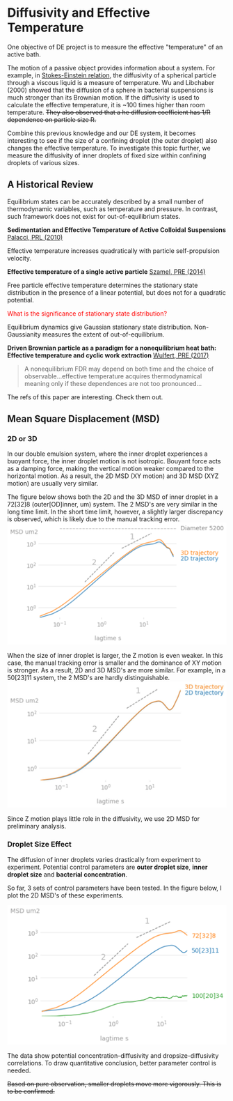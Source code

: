 # Diffusivity and Effective Temperature
One objective of DE project is to measure the effective "temperature" of an active bath.

The motion of a passive object provides information about a system.
For example, in [Stokes-Einstein relation](https://en.wikipedia.org/wiki/Einstein_relation_(kinetic_theory)), the diffusivity of a spherical particle through a viscous liquid is a measure of temperature.
Wu and Libchaber (2000) showed that the diffusion of a sphere in bacterial suspensions is much stronger than its Brownian motion.
If the diffusivity is used to calculate the effective temperature, it is ~100 times higher than room temperature.
~~They also observed that a he diffusion coefficient has 1/R dependence on particle size R.~~



Combine this previous knowledge and our DE system, it becomes interesting to see if the size of a confining droplet (the outer droplet) also changes the effective temperature.
To investigate this topic further, we measure the diffusivity of inner droplets of fixed size within confining droplets of various sizes.

## A Historical Review

Equilibrium states can be accurately described by a small number of thermodynamic variables, such as temperature and pressure.
In contrast, such framework does not exist for out-of-equilibrium states.

**Sedimentation and Effective Temperature of Active Colloidal Suspensions**
[Palacci, PRL (2010)](https://journals.aps.org/prl/pdf/10.1103/PhysRevLett.105.088304)

Effective temperature increases quadratically with particle self-propulsion velocity.

**Effective temperature of a single active particle**
[Szamel, PRE (2014)](https://journals.aps.org/pre/pdf/10.1103/PhysRevE.90.012111)

Free particle effective temperature determines the stationary state distribution in the presence of a linear potential, but does not for a quadratic potential.

<font color='red'> What is the significance of stationary state distribution? </font>

Equilibrium dynamics give Gaussian stationary state distribution. Non-Gaussianity measures the extent of out-of-equilibrium.

**Driven Brownian particle as a paradigm for a nonequilibrium heat bath: Effective temperature and cyclic work extraction**
[Wulfert, PRE (2017)](https://journals.aps.org/pre/abstract/10.1103/PhysRevE.95.050103)

> A nonequilibrium FDR may depend on both time and the choice of observable...effective temperature acquires thermodynamical meaning only if these dependences are not too pronounced...

The refs of this paper are interesting. Check them out.

## Mean Square Displacement (MSD)

### 2D or 3D
In our double emulsion system, where the inner droplet experiences a buoyant force, the inner droplet motion is not isotropic.
Bouyant force acts as a damping force, making the vertical motion weaker compared to the horizontal motion.
As a result, the 2D MSD (XY motion) and 3D MSD (XYZ motion) are usually very similar.

The figure below shows both the 2D and the 3D MSD of inner droplet in a 72[32]8 (outer[OD]inner, um) system.
The 2 MSD's are very similar in the long time limit.
In the short time limit, however, a slightly larger discrepancy is observed, which is likely due to the manual tracking error.
![MSD](MSD.png)

When the size of inner droplet is larger, the Z motion is even weaker.
In this case, the manual tracking error is smaller and the dominance of XY motion is stronger.
As a result, 2D and 3D MSD's are more similar.
For example, in a 50[23]11 system, the 2 MSD's are hardly distinguishable.
![MSD 50/11](MSD50-11.jpg)

Since Z motion plays little role in the diffusivity, we use 2D MSD for preliminary analysis.

### Droplet Size Effect
The diffusion of inner droplets varies drastically from experiment to experiment.
Potential control parameters are **outer droplet size**, **inner droplet size** and **bacterial concentration**.

So far, 3 sets of control parameters have been tested.
In the figure below, I plot the 2D MSD's of these experiments.

![MSD 3 experiments](MSD-multi.png)

The data show potential concentration-diffusivity and dropsize-diffusivity correlations.
To draw quantitative conclusion, better parameter control is needed.

~~Based on pure observation, smaller droplets move more vigorously. This is to be confirmed.~~
